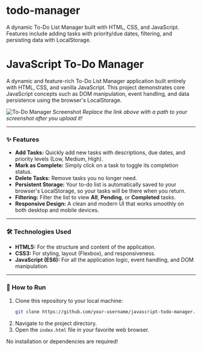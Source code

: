 # todo-manager
A dynamic To-Do List Manager built with HTML, CSS, and JavaScript. Features include adding tasks with priority/due dates, filtering, and persisting data with LocalStorage.
# JavaScript To-Do Manager

A dynamic and feature-rich To-Do List Manager application built entirely with HTML, CSS, and vanilla JavaScript. This project demonstrates core JavaScript concepts such as DOM manipulation, event handling, and data persistence using the browser's LocalStorage.

![To-Do Manager Screenshot](link-to-your-screenshot.png)
*Replace the link above with a path to your screenshot after you upload it!*

---

### ✨ Features

-   **Add Tasks:** Quickly add new tasks with descriptions, due dates, and priority levels (Low, Medium, High).
-   **Mark as Complete:** Simply click on a task to toggle its completion status.
-   **Delete Tasks:** Remove tasks you no longer need.
-   **Persistent Storage:** Your to-do list is automatically saved to your browser's LocalStorage, so your tasks will be there when you return.
-   **Filtering:** Filter the list to view **All**, **Pending**, or **Completed** tasks.
-   **Responsive Design:** A clean and modern UI that works smoothly on both desktop and mobile devices.

---

### 🛠️ Technologies Used

-   **HTML5:** For the structure and content of the application.
-   **CSS3:** For styling, layout (Flexbox), and responsiveness.
-   **JavaScript (ES6):** For all the application logic, event handling, and DOM manipulation.

---

### 🚀 How to Run

1.  Clone this repository to your local machine:
    ```bash
    git clone https://github.com/your-username/javascript-todo-manager.git
    ```
2.  Navigate to the project directory.
3.  Open the `index.html` file in your favorite web browser.

No installation or dependencies are required!
